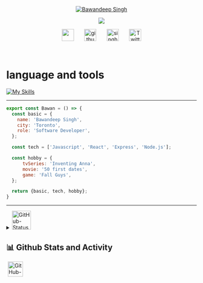 
<p align="center">
   <!-- Typing SVG by DenverCoder1 - https://github.com/DenverCoder1/readme-typing-svg -->
  <a href="https://github.com/singhbawan">
    <img src="https://readme-typing-svg.demolab.com/?lines=Bawandeep%20Singh&font=Fira%20Code&center=true&width=440&repeat=false&height=45&color=f75c7e&vCenter=true&pause=1000&duration=1500&size=22" alt="Bawandeep Singh" /></a>
</p>

<p align="center">
  <!-- Typing SVG by DenverCoder1 - https://github.com/DenverCoder1/readme-typing-svg -->
  <a href="https://github.com/DenverCoder1/readme-typing-svg">
    <img src="https://readme-typing-svg.demolab.com/?lines=Full-stack%20web%20developer;Experienced%20UI%2FUX%20Designer;Always%20learning%20new%20things&font=Fira%20Code&center=true&width=440&height=45&color=f75c7e&vCenter=true&pause=1000&size=22" /></a>
</p>

<!-- Social icons section -->
<p align="center">
  <a href="https://www.linkedin.com/in/singhbawan/" alt="Discord" title="singhbawan linkedin"><img width="32px" src="https://api.iconify.design/uiw/linkedin.svg?color=%23f75c7e"/></a>
  &#8287;&#8287;&#8287;&#8287;&#8287;
  <a href="https://github.com/singhbawan"><img width="32px" alt="github" title="singhbawan github" src="https://api.iconify.design/uiw/github.svg?color=%23f75c7e"></a>
  &#8287;&#8287;&#8287;&#8287;&#8287;
  <a href="mailto:singhbawan48@gmail.com"><img width="32px" alt="singhbawan48@gmail.com" title="Email me" src="https://api.iconify.design/uiw/mail.svg?color=%23f75c7e"/></a>
  &#8287;&#8287;&#8287;&#8287;&#8287;
  <a href="https://twitter.com/singhbawan48"><img width="32px" alt="Twitter" title="Twitter" src="https://api.iconify.design/uiw/twitter.svg?color=%23f75c7e"/></a>
</p>

<br/>


# language and tools 

[![My Skills](https://skillicons.dev/icons?i=vscode,tailwind,react,nodejs,mysql,mongodb,materialui,js,html,heroku,graphql,figma,express,css,bootstrap,arduino&perline=8)](https://skillicons.dev)

 <hr>


```js
export const Bawan = () => {
  const basic = {
    name: 'Bawandeep Singh',
    city: 'Toronto',
    role: 'Software Developer',
  };

  const tech = ['Javascript', 'React', 'Express', 'Node.js'];

  const hobby = {
      tvSeries: 'Inventing Anna',
      movie: '50 first dates',
      game: 'Fall Guys',
  };

  return {basic, tech, hobby};
}
```



<hr>




<details> 
  <summary> <img src="https://media.giphy.com/media/KaDjmXWQdqagpWSqPD/giphy.gif" width="50px" alt="GitHub-Status"/>&nbsp;<h2>📊 Github Stats and Activity</h2>&nbsp;<img src="https://media.giphy.com/media/65YgwdF7hcaC9vcmFa/giphy.gif" width="40px" alt="GitHub-Status"/></summary>

  <h3>🔥 Streak Stats</h3>

  <p>
    <a href="https://streak-stats.demolab.com/demo/">
      <img title="🔥 Get streak stats for your profile at git.io/streak-stats" alt="singhbawan's streak" src="https://streak-stats.demolab.com?user=singhbawan&theme=react&hide_border=true&border_radius=25"/>
    </a>
    <p>🔥 Get streak stats for your profile at <a href="https://git.io/streak-stats">git.io/streak-stats</a></p>
  </p>

  <h3>💻 GitHub Profile Stats</h3>

  <!-- https://github.com/anuraghazra/github-readme-stats -->

  <a href="https://github.com/anuraghazra/github-readme-stats"><img alt="singhbawan's Github Stats" src="https://github-readme-stats.vercel.app/api/?username=singhbawan&show_icons=true&include_all_commits=true&count_private=true&theme=react&hide_border=true&bg_color=1F222E&title_color=F85D7F&icon_color=F8D866" height="192px"/></a>
  <a href="https://github.com/anuraghazra/github-readme-stats"><img alt="DenverCoder1's Top Languages" src="https://github-readme-stats.vercel.app/api/top-langs/?username=singhbawan&langs_count=8&layout=compact&theme=react&hide_border=true&bg_color=1F222E&title_color=F85D7F&icon_color=F8D866&hide=Jupyter%20Notebook" height="192px"/></a>
<br/>

  <b>Note:</b> Top languages is only a metric of the languages my public code consists of and doesn't reflect experience or skill level.
  
  <!-- https://github.com/ashutosh00710/github-readme-activity-graph -->

  <a href="https://github.com/ashutosh00710/github-readme-activity-graph"><img alt="singhbawan's Activity Graph" src="https://github-readme-activity-graph.cyclic.app/graph/?username=singhbawan&bg_color=1F222E&color=F8D866&line=F85D7F&point=FFFFFF&hide_border=true" /></a>

